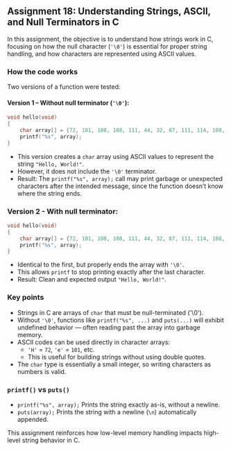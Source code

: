 ## Assignment 18: Understanding Strings, ASCII, and Null Terminators in C

In this assignment, the objective is to understand how strings work in C, focusing on how the null character (`'\0'`) is essential for proper string handling, and how characters are represented using ASCII values.

### How the code works

Two versions of a function were tested:

#### Version 1 – Without null terminator (`'\0'`):
```c
void hello(void)
{
    char array[] = {72, 101, 108, 108, 111, 44, 32, 87, 111, 114, 108, 100, 33};
    printf("%s", array);
}
```
- This version creates a `char` array using ASCII values to represent the string `"Hello, World!"`.
- However, it does not include the `'\0'` terminator.
- Result: The `printf("%s", array);` call may print garbage or unexpected characters after the intended message, since the function doesn’t know where the string ends.

### Version 2 - With null terminator:
```C
void hello(void)
{
    char array[] = {72, 101, 108, 108, 111, 44, 32, 87, 111, 114, 108, 100, 33, '\0'};
    printf("%s", array);
}
```
- Identical to the first, but properly ends the array with `'\0'`.
- This allows `printf` to stop printing exactly after the last character.
- Result: Clean and expected output `"Hello, World!"`.

### Key points
- Strings in C are arrays of `char` that must be null-terminated ('\0').
- Without `'\0'`, functions like `printf("%s", ...)` and `puts(...)` will exhibit undefined behavior — often reading past the array into garbage memory.
- ASCII codes can be used directly in character arrays:
    - `'H'` = `72`, `'e'` = `101`, etc.
    - This is useful for building strings without using double quotes.
- The `char` type is essentially a small integer, so writing characters as numbers is valid.

### `printf()` vs `puts()`
- `printf("%s", array);`
    Prints the string exactly as-is, without a newline.
- `puts(array);`
    Prints the string with a newline (`\n`) automatically appended.

This assignment reinforces how low-level memory handling impacts high-level string behavior in C.